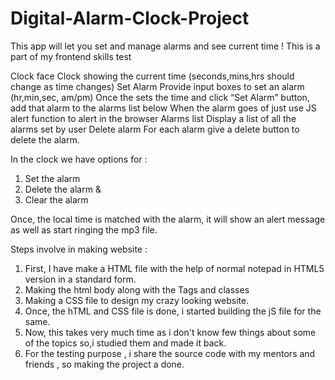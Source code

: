 # Digital-Alarm-Clock-Project
This app will let you set and manage alarms and see current time ! This is a part of my frontend skills test

Clock face Clock showing the current time (seconds,mins,hrs should change as time changes)  Set Alarm Provide input boxes to set an alarm (hr,min,sec, am/pm) Once the sets the time and click “Set Alarm” button, add that alarm to the alarms list below When the alarm goes of just use JS alert function to alert in the browser  Alarms list Display a list of all the alarms set by user Delete alarm For each alarm give a delete button to delete the alarm.

In the clock we have options for :
1. Set the alarm
2. Delete the alarm &
3. Clear the alarm

Once, the local time is matched with the alarm, it will show an alert message as well as start ringing the mp3 file. 

Steps involve in making website :
1. First, I have make a HTML file with the help of normal notepad in HTML5 version in a standard form.
2. Making the html body along with the Tags and classes
3. Making a CSS file to design my crazy looking website.
4. Once, the hTML and CSS file is done, i started building the jS file for the same.
5. Now, this takes very much time as i don't know few things about some of the topics so,i studied them and made it back.
6. For the testing purpose , i share the source code with my mentors and friends , so making the project a done.


